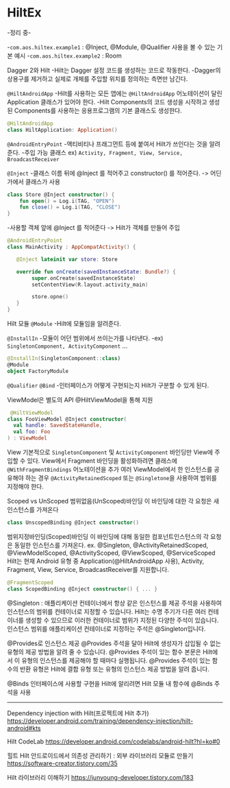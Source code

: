 # HiltEx
-정리 중-

-`com.aos.hiltex.example1` : @Inject, @Module, @Qualifier 사용을 볼 수 있는 기본 예시
-`com.aos.hiltex.example2` : Room


Dagger 2와 Hilt
-Hilt는 Dagger 설정 코드를 생성하는 코드로 작동한다.
-Dagger의 상용구를 제거하고 실제로 개체를 주입할 위치를 정의하는 측면만 남긴다.


`@HiltAndroidApp`
-Hilt를 사용하는 모든 앱에는 `@HiltAndroidApp` 어노테이션이 달린 Application 클래스가 있어야 한다.
-Hilt Components의 코드 생성을 시작하고 생성된 Components를 사용하는 응용프로그램의 기본 클래스도 생성한다.
```kotlin
@HiltAndroidApp
class HiltApplication: Application()
```


`@AndroidEntryPoint`
-액티비티나 프래그먼트 등에 붙여서 Hilt가 쓰인다는 것을 알려준다.
-주입 가능 클래스 ex) `Activity, Fragment, View, Service, BroadcastReceiver`


`@Inject`
-클래스 이름 뒤에 @Inject 를 적어주고 constructor() 를 적어준다. -> 어딘가에서 클래스가 사용
```kotlin
class Store @Inject constructor() {
    fun open() = Log.i(TAG, "OPEN")
    fun close() = Log.i(TAG, "CLOSE")
}
```

-사용할 객체 앞에 @Inject 를 적어준다 -> Hilt가 객체를 만들어 주입
```kotlin
@AndroidEntryPoint
class MainActivity : AppCompatActivity() {

   @Inject lateinit var store: Store

   override fun onCreate(savedInstanceState: Bundle?) {
        super.onCreate(savedInstanceState)
        setContentView(R.layout.activity_main)

        store.opne()
   }
}
```


Hilt 모듈
`@Module`
-Hilt에 모듈임을 알려준다.

`@InstallIn`
-모듈이 어던 범위에서 쓰이는가를 나타낸다.
-ex) `SingletonComponent, ActivityComponent` ...
```kotlin
@InstallIn(SingletonComponent::class)
@Module
object FactoryModule 
```

`@Qualifier`
`@Bind`
-인터페이스가 어떻게 구현되는지 Hilt가 구분할 수 있게 된다.





ViewModel은 별도의 API @HiltViewModel을 통해 지원
```kotlin
 @HiltViewModel
class FooViewModel @Inject constructor(
  val handle: SavedStateHandle,
  val foo: Foo
) : ViewModel
```


View
기본적으로 `SingletonComponent` 및 `ActivityComponent` 바인딩만 View에 주입할 수 있다.
View에서 Fragment 바인딩을 활성화하려면 클래스에 `@WithFragmentBindings` 어노테이션을 추가
여러 ViewModel에서 한 인스턴스를 공유해야 하는 경우 `@ActivityRetainedScoped` 또는 `@Singletone`을 사용하여 범위를 지정해야 한다.


Scoped vs UnScoped
범위없음(UnScoped)바인딩
이 바인딩에 대한 각 요청은 새 인스턴스를 가져온다
```kotlin
class UnscopedBinding @Inject constructor()
```

범위지정바인딩(Scoped)바인딩
이 바인딩에 대해 동일한 컴포넌트인스턴스의 각 요청은 동일한 인스턴스를 가져온다.
ex. @Singleton, @ActivityRetainedScoped, @ViewModelScoped, @ActivityScoped, @ViewScoped, @ServiceScoped
Hilt는 현재 Android 유형 중 Application(@HiltAndroidApp 사용), Activity, Fragment, View, Service, BroadcastReceiver를 지원합니다.
``` kotlin
@FragmentScoped
class ScopedBinding @Inject constructor() { ... }
```



@Singleton : 애플리케이션 컨테이너에서 항상 같은 인스턴스를 제공
주석을 사용하여 인스턴스의 범위를 컨테이너로 지정할 수 있습니다. Hilt는 수명 주기가 다른 여러 컨테이너를 생성할 수 있으므로 이러한 컨테이너로 범위가 지정된 다양한 주석이 있습니다.
인스턴스 범위를 애플리케이션 컨테이너로 지정하는 주석은 @Singleton입니다.




@Provides로 인스턴스 제공
@Provides 주석을 달아 Hilt에 생성자가 삽입될 수 없는 유형의 제공 방법을 알려 줄 수 있습니다.
@Provides 주석이 있는 함수 본문은 Hilt에서 이 유형의 인스턴스를 제공해야 할 때마다 실행됩니다.
@Provides 주석이 있는 함수의 반환 유형은 Hilt에 결합 유형 또는 유형의 인스턴스 제공 방법을 알려 줍니다.

@Binds
인터페이스에 사용할 구현을 Hilt에 알리려면 Hilt 모듈 내 함수에 @Binds 주석을 사용

---
Dependency injection with Hilt(프로젝트에 Hilt 추가)
https://developer.android.com/training/dependency-injection/hilt-android#kts

Hilt CodeLab
https://developer.android.com/codelabs/android-hilt?hl=ko#0

힐트 Hilt 안드로이드에서 의존성 관리하기 : 외부 라이브러리 모듈로 만들기
https://software-creator.tistory.com/35

Hilt 라이브러리 이해하기
https://junyoung-developer.tistory.com/183
